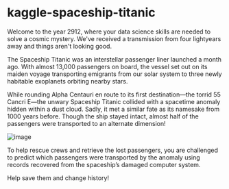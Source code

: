 # kaggle-spaceship-titanic

Welcome to the year 2912, where your data science skills are needed to solve a cosmic mystery. We've received a transmission from four lightyears away and things aren't looking good.

The Spaceship Titanic was an interstellar passenger liner launched a month ago. With almost 13,000 passengers on board, the vessel set out on its maiden voyage transporting emigrants from our solar system to three newly habitable exoplanets orbiting nearby stars.

While rounding Alpha Centauri en route to its first destination—the torrid 55 Cancri E—the unwary Spaceship Titanic collided with a spacetime anomaly hidden within a dust cloud. Sadly, it met a similar fate as its namesake from 1000 years before. Though the ship stayed intact, almost half of the passengers were transported to an alternate dimension!


![image](https://storage.googleapis.com/kaggle-media/competitions/Spaceship%20Titanic/joel-filipe-QwoNAhbmLLo-unsplash.jpg)


To help rescue crews and retrieve the lost passengers, you are challenged to predict which passengers were transported by the anomaly using records recovered from the spaceship’s damaged computer system.

Help save them and change history!
